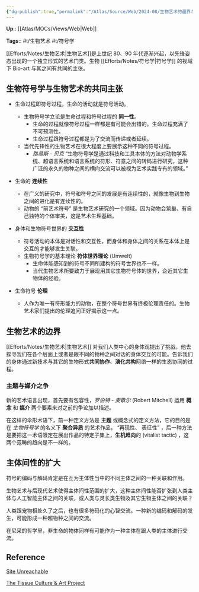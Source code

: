 ```yaml
---
{"dg-publish":true,"permalink":"/Atlas/Source/Web/2024-08/生物艺术的疆界与伦理/"}
---
```



**Up**:: [[Atlas/MOCs/Views/Web\|Web]]

**Tags**:: #t/生物艺术 #t/符号学 

[[Efforts/Notes/生物艺术\|生物艺术]]是上世纪 80、90 年代逐渐兴起，以先锋姿态出现的一个独立形式的艺术门类。生物 [[Efforts/Notes/符号学\|符号学]] 的视域下 Bio-art 与其之间有共同的主张。

## 生物符号学与生物艺术的共同主张

- 生命过程即符号过程，生命的活动就是符号活动。
	- 生物符号学立论是生命过程和符号过程的 **同一性**。
		- 生命的过程就像符号过程一样都是有可能会出错的。生命过程充满了不可预测性。
		- 生命过程跟符号过程都是为了交流而传递或者延续。
	- 当代先锋性的生物艺术在很大程度上要展示这种不同的符号过程。
		- *路易斯 - 贝克* “生物符号学是通过科技和工具本体的方法对动物学系统、超语言系统和语言系统的符形、符意之间的转码进行研究，这种广泛的永久的物种之间的横向交流可以被视为艺术实践专有的领域。” 

- 生命的 **连续性**
	- 在广义的研究中，符号和符号之间的发展是有连续性的，就像生物到生物之间的进化是有连续性的。
	- 动物的 “前艺术符号” 是生物艺术研究的一个领域。因为动物会筑巢、有自己独特的个体审美，这是艺术生理基础。

- 身体和生物符号世界的 **交互性**
	- 符号活动的本体是对话性和交互性，而身体和身体之间的关系在本体上是交互的才能够发生关联。
	- 生物符号学的基本理论 **符体世界理论** (Umwelt)
		- 生命体能感知到的符号不同所建构的符号世界也不一样。
		- 当代生物艺术所要致力于展现用其它生物符号体的世界，企近其它生物体的经验。

- 生命符号 **伦理**
	- 人作为唯一有符形能力的动物，在整个符号世界有终极伦理责任的。生物艺术家们提出的伦理追问正好揭示这一点。

## 生物艺术的边界

[[Efforts/Notes/生物艺术\|生物艺术]] 对我们人类中心的身体观提出了挑战，他去探寻我们在各个层面上或者是跟不同的物种之间对话的身体交互的可能。告诉我们的身体通过新技术与其它的生物形式**共同协作**、**演化共构**网络一样的生态协同的过程。

### 主题与媒介之争

新的艺术语言出现，首先要有包容性，*罗伯特 - 麦歇尔* (Robert Mitchell) 运用 **概念** 和 **媒介** 两个要素来对之前的争论加以描述。

在这样的伞形术语下，前一种定义方法是 **主题** 或概念式的定义方法，它的目的是在 *生物符号学* 的名义下 **聚合异质** 的艺术作品， “再现性、 表征性” ，后一种方法是要把这一术语限定在展出作品的特定子集上，**生机趋向**的 (vitalist tactic) ，这两个范畴的趋向是不一样的。

## 主体间性的扩大

符号的编码与解码肯定是在互为主体性当中的不同主体之间的一种关联和作用。

生物艺术与后现代艺术使得主体间性范围的扩大，这种主体间性能否扩张到人类主体与人工智能主体之间的关联，或人类与灵长类生物及其它生物主体之间的关联？

人类跟宠物相处久了之后，也有很多符码化的心智交流。一种新的编码和解码的发生，可能形成一种超物种之间的交流。

在尼采的哲学里，非生命的物体同样有可能作为一种主体在跟人类的主体进行交流。

## Reference

[Site Unreachable](https://news.sina.com.cn/o/2019-10-20/doc-iicezuev3466407.shtml)

[The Tissue Culture & Art Project](https://tcaproject.net/)
